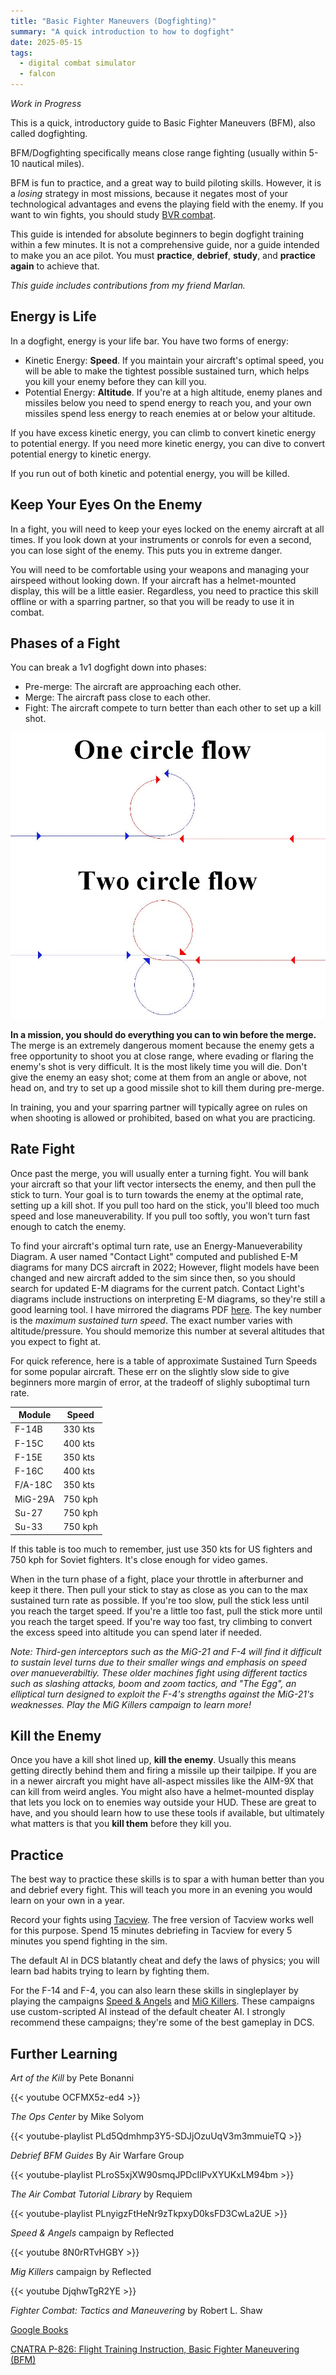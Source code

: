 ```yaml
---
title: "Basic Fighter Maneuvers (Dogfighting)"
summary: "A quick introduction to how to dogfight"
date: 2025-05-15
tags:
  - digital combat simulator
  - falcon 
---
```


_Work in Progress_

This is a quick, introductory guide to Basic Fighter Maneuvers (BFM), also called dogfighting.

BFM/Dogfighting specifically means close range fighting (usually within 5-10 nautical miles).

BFM is fun to practice, and a great way to build piloting skills. However, it is a _losing_ strategy in most missions, because it negates most of your technological advantages and evens the playing field with the enemy. If you want to win fights, you should study [BVR combat](../../dcs/content#bvr-timeline).

This guide is intended for absolute beginners to begin dogfight training within a few minutes. It is not a comprehensive guide, nor a guide intended to make you an ace pilot. You must **practice**, **debrief**, **study**, and **practice again** to achieve that.

_This guide includes contributions from my friend Marlan._

## Energy is Life

In a dogfight, energy is your life bar. You have two forms of energy:

- Kinetic Energy: **Speed**. If you maintain your aircraft's optimal speed, you will be able to make the tightest possible sustained turn, which helps you kill your enemy before they can kill you. 
- Potential Energy: **Altitude**. If you're at a high altitude, enemy planes and missiles below you need to spend energy to reach you, and your own missiles spend less energy to reach enemies at or below your altitude. 

If you have excess kinetic energy, you can climb to convert kinetic energy to potential energy. If you need more kinetic energy, you can dive to convert potential energy to kinetic energy.

If you run out of both kinetic and potential energy, you will be killed.

## Keep Your Eyes On the Enemy

In a fight, you will need to keep your eyes locked on the enemy aircraft at all times. If you look down at your instruments or conrols for even a second, you can lose sight of the enemy. This puts you in extreme danger.

You will need to be comfortable using your weapons and managing your airspeed without looking down. If your aircraft has a helmet-mounted display, this will be a little easier. Regardless, you need to practice this skill offline or with a sparring partner, so that you will be ready to use it in combat.

## Phases of a Fight

You can break a 1v1 dogfight down into phases:

- Pre-merge: The aircraft are approaching each other.
- Merge: The aircraft pass close to each other.
- Fight: The aircraft compete to turn better than each other to set up a kill shot. 

![](images/circles.jpg)

**In a mission, you should do everything you can to win before the merge.** The merge is an extremely dangerous moment because the enemy gets a free opportunity to shoot you at close range, where evading or flaring the enemy's shot is very difficult. It is the most likely time you will die. Don't give the enemy an easy shot; come at them from an angle or above, not head on, and try to set up a good missile shot to kill them during pre-merge.

In training, you and your sparring partner will typically agree on rules on when shooting is allowed or prohibited, based on what you are practicing.

## Rate Fight

Once past the merge, you will usually enter a turning fight. You will bank your aircraft so that your lift vector intersects the enemy, and then pull the stick to turn. Your goal is to turn towards the enemy at the optimal rate, setting up a kill shot. If you pull too hard on the stick, you'll bleed too much speed and lose maneuverability. If you pull too softly, you won't turn fast enough to catch the enemy.

To find your aircraft's optimal turn rate, use an Energy-Manueverability Diagram. A user named "Contact Light" computed and published E-M diagrams for many DCS aircraft in 2022; However, flight models have been changed and new aircraft added to the sim since then, so you should search for updated E-M diagrams for the current patch. Contact Light's diagrams include instructions on interpreting E-M diagrams, so they're still a good learning tool. I have mirrored the diagrams PDF [here](docs/em.pdf). The key number is the _maximum sustained turn speed_. The exact number varies with altitude/pressure. You should memorize this number at several altitudes that you expect to fight at.

For quick reference, here is a table of approximate Sustained Turn Speeds for some popular aircraft. These err on the slightly slow side to give beginners more margin of error, at the tradeoff of slighly suboptimal turn rate.

Module|Speed
-|-
F-14B|330 kts
F-15C|400 kts
F-15E|350 kts
F-16C|400 kts
F/A-18C|350 kts
MiG-29A|750 kph
Su-27|750 kph
Su-33|750 kph

If this table is too much to remember, just use 350 kts for US fighters and 750 kph for Soviet fighters. It's close enough for video games.

When in the turn phase of a fight, place your throttle in afterburner and keep it there. Then pull your stick to stay as close as you can to the max sustained turn rate as possible. If you're too slow, pull the stick less until you reach the target speed. If you're a little too fast, pull the stick more until you reach the target speed. If you're way too fast, try climbing to convert the excess speed into altitude you can spend later if needed.

_Note: Third-gen interceptors such as the MiG-21 and F-4 will find it difficult to sustain level turns due to their smaller wings and emphasis on speed over manueverabiltiy. These older machines fight using different tactics such as slashing attacks, boom and zoom tactics, and "The Egg", an elliptical turn designed to exploit the F-4's strengths against the MiG-21's weaknesses. Play the MiG Killers campaign to learn more!_

## Kill the Enemy

Once you have a kill shot lined up, **kill the enemy**. Usually this means getting directly behind them and firing a missile up their tailpipe. If you are in a newer aircraft you might have all-aspect missiles like the AIM-9X that can kill from weird angles. You might also have a helmet-mounted display that lets you lock on to enemies way outside your HUD. These are great to have, and you should learn how to use these tools if available, but ultimately what matters is that you **kill them** before they kill you.

## Practice

The best way to practice these skills is to spar a with human better than you and debrief every fight. This will teach you more in an evening you would learn on your own in a year. 

Record your fights using [Tacview](https://www.tacview.net/). The free version of Tacview works well for this purpose. Spend 15 minutes debriefing in Tacview for every 5 minutes you spend fighting in the sim.

The default AI in DCS blatantly cheat and defy the laws of physics; you will learn bad habits trying to learn by fighting them.

For the F-14 and F-4, you can also learn these skills in singleplayer by playing the campaigns [Speed & Angels](https://www.digitalcombatsimulator.com/en/shop/campaigns/f-14_speed_and_angels_campaign/) and [MiG Killers](https://www.digitalcombatsimulator.com/en/shop/campaigns/f-4_mig_killers_campaign/). These campaigns use custom-scripted AI instead of the default cheater AI. I strongly recommend these campaigns; they're some of the best gameplay in DCS.

## Further Learning

*Art of the Kill* by Pete Bonanni

{{< youtube OCFMX5z-ed4 >}}

*The Ops Center* by Mike Solyom

{{< youtube-playlist PLd5Qdmhmp3Y5-SDJjOzuUqV3m3mmuieTQ >}}

*Debrief BFM Guides* By Air Warfare Group

{{< youtube-playlist PLroS5xjXW90smqJPDcIlPvXYUKxLM94bm >}}

*The Air Combat Tutorial Library* by Requiem

{{< youtube-playlist PLnyigzFtHeNr9zTkpxyD0ksFD3CwLa2UE >}}

*Speed & Angels* campaign by Reflected

{{< youtube 8N0rRTvHGBY >}}

*Mig Killers* campaign by Reflected

{{< youtube DjqhwTgR2YE >}}

_Fighter Combat: Tactics and Maneuvering_ by Robert L. Shaw

[Google Books](https://books.google.com/books?id=hBxBdKr0beYC)

[CNATRA P-826: Flight Training Instruction, Basic Fighter Maneuvering (BFM)](https://web.archive.org/web/20220509033047/https://www.cnatra.navy.mil/local/docs/pat-pubs/P-826.pdf)